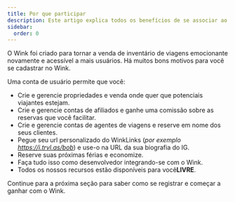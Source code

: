 ```yaml
---
title: Por que participar
description: Este artigo explica todos os benefícios de se associar ao Wink.
sidebar:
  order: 0
---
```

O Wink foi criado para tornar a venda de inventário de viagens emocionante novamente e acessível a mais usuários.
Há muitos bons motivos para você se cadastrar no Wink.

Uma conta de usuário permite que você:

* Crie e gerencie propriedades e venda onde quer que potenciais viajantes estejam.
* Crie e gerencie contas de afiliados e ganhe uma comissão sobre as reservas que você facilitar.
* Crie e gerencie contas de agentes de viagens e reserve em nome dos seus clientes.
* Pegue seu url personalizado do WinkLinks (*por exemplo https://i.trvl.as/bob*) e use-o na URL da sua biografia do IG.
* Reserve suas próximas férias e economize.
* Faça tudo isso como desenvolvedor integrando-se com o Wink.
* Todos os nossos recursos estão disponíveis para você**LIVRE**.

Continue para a próxima seção para saber como se registrar e começar a ganhar com o Wink.

